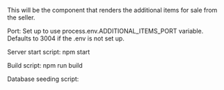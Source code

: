 This will be the component that renders the additional items for sale from the seller.

Port:  Set up to use process.env.ADDITIONAL_ITEMS_PORT variable.  Defaults to 3004 if the .env is not set up.

Server start script: npm start

Build script: npm run build

Database seeding script:
